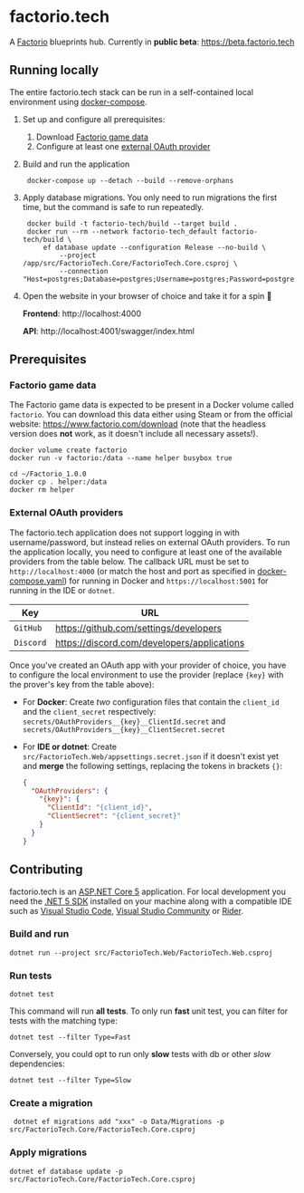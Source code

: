 # factorio.tech

A [Factorio](https://www.factorio.com) blueprints hub. Currently in **public beta**: https://beta.factorio.tech

## Running locally

The entire factorio.tech stack can be run in a self-contained local environment using [docker-compose](https://docs.docker.com/compose/).

1. Set up and configure all prerequisites:

    1. Download [Factorio game data](#factorio-game-data)
    2. Configure at least one [external OAuth provider](#external-oauth-providers)

2. Build and run the application

        docker-compose up --detach --build --remove-orphans

3. Apply database migrations. You only need to run migrations the first time, but the command is safe to run repeatedly.

        docker build -t factorio-tech/build --target build .
        docker run --rm --network factorio-tech_default factorio-tech/build \
            ef database update --configuration Release --no-build \
                --project /app/src/FactorioTech.Core/FactorioTech.Core.csproj \
                --connection "Host=postgres;Database=postgres;Username=postgres;Password=postgres"

4. Open the website in your browser of choice and take it for a spin 🚀

    **Frontend**: http://localhost:4000

    **API**: http://localhost:4001/swagger/index.html

## Prerequisites

### Factorio game data

The Factorio game data is expected to be present in a Docker volume called `factorio`.
You can download this data either using Steam or from the official website: https://www.factorio.com/download
(note that the headless version does **not** work, as it doesn't include all necessary assets!).

    docker volume create factorio
    docker run -v factorio:/data --name helper busybox true

    cd ~/Factorio_1.0.0
    docker cp . helper:/data
    docker rm helper

### External OAuth providers

The factorio.tech application does not support logging in with username/password, but instead relies on external OAuth providers. To run the application locally, you need to configure at least one of the available providers from the table below. The callback URL must be set to `http://localhost:4000` (or match the host and port as specified in [docker-compose.yaml](docker-compose.yaml)) for running in Docker and `https://localhost:5001` for running in the IDE or `dotnet`.

| Key       | URL                                         |
| --------- | ------------------------------------------- |
| `GitHub`  | https://github.com/settings/developers      |
| `Discord` | https://discord.com/developers/applications |


Once you've created an OAuth app with your provider of choice, you have to configure the local environment to use the provider (replace `{key}` with the prover's key from the table above):

- For **Docker**: Create *two* configuration files that contain the `client_id` and the `client_secret` respectively: `secrets/OAuthProviders__{key}__ClientId.secret` and `secrets/OAuthProviders__{key}__ClientSecret.secret`
- For **IDE or dotnet**: Create `src/FactorioTech.Web/appsettings.secret.json` if it doesn't exist yet and **merge** the following settings, replacing the tokens in brackets `{}`:

  ```json
  {
    "OAuthProviders": {
      "{key}": {
        "ClientId": "{client_id}",
        "ClientSecret": "{client_secret}"
      }
    }
  }
  ```

## Contributing

factorio.tech is an [ASP.NET Core 5](https://docs.microsoft.com/en-us/aspnet/core/introduction-to-aspnet-core?view=aspnetcore-5.0) application. For local development you need the [.NET 5 SDK](https://dotnet.microsoft.com/download) installed on your machine along with a compatible IDE such as [Visual Studio Code](https://code.visualstudio.com), [Visual Studio Community](https://visualstudio.microsoft.com/vs/community) or [Rider](https://www.jetbrains.com/rider).

### Build and run

    dotnet run --project src/FactorioTech.Web/FactorioTech.Web.csproj

### Run tests

    dotnet test

This command will run **all tests**. To only run **fast** unit test, you can filter for tests with the matching type:

    dotnet test --filter Type=Fast

Conversely, you could opt to run only **slow** tests with db or other *slow* dependencies:

    dotnet test --filter Type=Slow

### Create a migration

     dotnet ef migrations add "xxx" -o Data/Migrations -p src/FactorioTech.Core/FactorioTech.Core.csproj

### Apply migrations

    dotnet ef database update -p src/FactorioTech.Core/FactorioTech.Core.csproj
